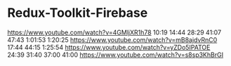 # Redux-Toolkit-Firebase
https://www.youtube.com/watch?v=4GMljXR1h78
10:19
14:44
28:29
41:07
47:43
1:01:53
1:20:25
https://www.youtube.com/watch?v=mB8ajdvRnC0
17:44
44:15
1:25:54
https://www.youtube.com/watch?v=yZDo5IPATOE
24:39
31:40
37:00
41:00
https://www.youtube.com/watch?v=s8sp3KhBrGI